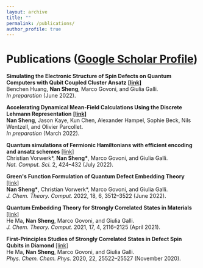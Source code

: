 ```yaml
---
layout: archive
title: ""
permalink: /publications/
author_profile: true
---
```


<!-- {% if author.googlescholar %}
  You can also find my articles on <u><a href="{{author.googlescholar}}">my Google Scholar profile</a>.</u>
{% endif %}

{% include base_path %}

{% for post in site.publications reversed %}
  {% include archive-single.html %}
{% endfor %} -->

# Publications ([Google Scholar Profile](https://scholar.google.com/citations?user=kzgjJHIAAAAJ&hl=en))
**Simulating the Electronic Structure of Spin Defects on Quantum Computers with Qubit Coupled Cluster Ansatz** **[[link]](/publications/)**<br>
Benchen Huang, **Nan Sheng**, Marco Govoni, and Giulia Galli.<br>
*In preparation* (June 2022).

**Accelerating Dynamical Mean-Field Calculations Using the Discrete Lehmann Representation** **[[link]](/publications/)**<br>
**Nan Sheng**, Jason Kaye, Kun Chen, Alexander Hampel, Sophie Beck, Nils Wentzell, and Olivier Parcollet.<br>
*In preparation* (March 2022).

**Quantum simulations of Fermionic Hamiltonians with efficient encoding and ansatz schemes** [[link]](https://www.nature.com/articles/s43588-022-00279-0)<br>
Christian Vorwerk\*, **Nan Sheng\***, Marco Govoni, and Giulia Galli.<br>
*Nat. Comput. Sci.* 2, 424–432 (July 2022).

**Green's Function Formulation of Quantum Defect Embedding Theory** [[link]](https://pubs.acs.org/doi/full/10.1021/acs.jctc.2c00240)<br>
**Nan Sheng\***, Christian Vorwerk\*, Marco Govoni, and Giulia Galli.<br>
*J. Chem. Theory. Comput.* 2022, 18, 6, 3512–3522 (June 2022).

**Quantum Embedding Theory for Strongly Correlated States in Materials** [[link]](https://pubs.acs.org/doi/10.1021/acs.jctc.0c01258)<br>
He Ma, **Nan Sheng**, Marco Govoni, and Giulia Galli.<br>
*J. Chem. Theory. Comput.* 2021, 17, 4, 2116–2125 (April 2021).

**First-Principles Studies of Strongly Correlated States in Defect Spin Qubits in Diamond** [[link]](https://pubs.rsc.org/en/content/articlelanding/2020/cp/d0cp04585c)<br>
He Ma, **Nan Sheng**, Marco Govoni, and Giulia Galli.<br>
*Phys. Chem. Chem. Phys.* 2020, 22, 25522–25527 (November 2020).
